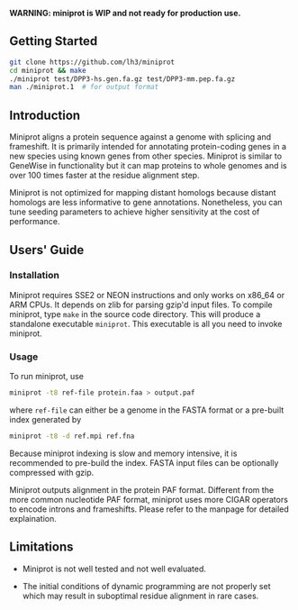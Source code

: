 **WARNING: miniprot is WIP and not ready for production use.**

## Getting Started
```sh
git clone https://github.com/lh3/miniprot
cd miniprot && make
./miniprot test/DPP3-hs.gen.fa.gz test/DPP3-mm.pep.fa.gz
man ./miniprot.1  # for output format
```

## Introduction

Miniprot aligns a protein sequence against a genome with splicing and
frameshift. It is primarily intended for annotating protein-coding genes in a new
species using known genes from other species. Miniprot is similar to GeneWise
in functionality but it can map proteins to whole genomes and is over 100 times
faster at the residue alignment step.

Miniprot is not optimized for mapping distant homologs because distant homologs
are less informative to gene annotations. Nonetheless, you can tune seeding
parameters to achieve higher sensitivity at the cost of performance.

## Users' Guide

### Installation

Miniprot requires SSE2 or NEON instructions and only works on x86\_64 or ARM
CPUs. It depends on zlib for parsing gzip'd input files. To compile miniprot,
type `make` in the source code directory. This will produce a standalone
executable `miniprot`. This executable is all you need to invoke miniprot.

### Usage

To run miniprot, use
```sh
miniprot -t8 ref-file protein.faa > output.paf
```
where `ref-file` can either be a genome in the FASTA format or a pre-built
index generated by
```sh
miniprot -t8 -d ref.mpi ref.fna
```
Because miniprot indexing is slow and memory intensive, it is recommended to
pre-build the index. FASTA input files can be optionally compressed with gzip.

Miniprot outputs alignment in the protein PAF format. Different from the more
common nucleotide PAF format, miniprot uses more CIGAR operators to encode
introns and frameshifts. Please refer to the manpage for detailed explaination.

## Limitations

* Miniprot is not well tested and not well evaluated.

* The initial conditions of dynamic programming are not properly set which may
  result in suboptimal residue alignment in rare cases.
